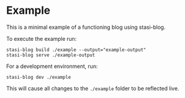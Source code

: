 # Example

This is a minimal example of a functioning blog using stasi-blog.

To execute the example run:

```shell
stasi-blog build ./example --output="example-output"
stasi-blog serve ./example-output
```

For a development environment, run:

```shell
stasi-blog dev ./example
```

This will cause all changes to the `./example` folder to be reflected live.
